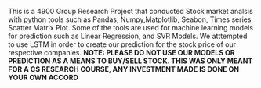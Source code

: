 This is a 4900 Group Research Project that conducted Stock market analsis with python tools such as Pandas, Numpy,Matplotlib, Seabon, Times series, Scatter Matrix Plot. Some of the tools are used for machine learning models for prediction such as 
Linear Regression, and SVR Models. We atttempted to use LSTM in order to create our prediction for the stock price of our respective companies. **NOTE: PLEASE DO NOT USE OUR MODELS OR PREDICTION AS A MEANS TO BUY/SELL STOCK. THIS WAS ONLY MEANT FOR A CS RESEARCH COURSE, ANY INVESTMENT MADE IS DONE ON YOUR OWN ACCORD** 
